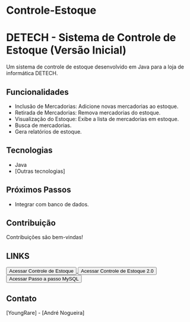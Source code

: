# Controle-Estoque
# DETECH - Sistema de Controle de Estoque (Versão Inicial)

Um sistema de controle de estoque desenvolvido em Java para a loja de informática DETECH.

## Funcionalidades

- Inclusão de Mercadorias: Adicione novas mercadorias ao estoque.
- Retirada de Mercadorias: Remova mercadorias do estoque. 
- Visualização do Estoque: Exibe a lista de mercadorias em estoque. 
- Busca de mercadorias.
- Gera relatórios de estoque.

## Tecnologias

- Java
- [Outras tecnologias]

## Próximos Passos

- Integrar com banco de dados.

## Contribuição

Contribuições são bem-vindas!

## LINKS

<a href="https://github.com/Young4Rare/Controle-Estoque/blob/main/Estoque.war" target="_blank">
    <button>Acessar Controle de Estoque</button>
</a>

<a href="https://github.com/Young4Rare/Controle-Estoque/blob/main/Estoque%202.0.war" target="_blank">
    <button>Acessar Controle de Estoque 2.0</button>
</a>

<a href="https://github.com/Young4Rare/Controle-Estoque/blob/main/Passo%20a%20passo%20MySQL" target="_blank">
    <button>Acessar Passo a passo MySQL</button>
</a>

## Contato

[YoungRare] - [André Nogueira]

